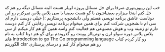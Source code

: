 ﻿خب این ریپوزیتوری صرفا برای حل مسائل پروژه اویلر هست
البته مسائل دیگه رو هم که حل کنم اینجا میزارم
بعضیاشون با گو هست بعضیا با سی پلاس پلاس تمرکزم رو این دوتاست
عاشق برنامه نویسی هستم ولی دانشجویه پرستاریم :(
خیلی دوست دارم ای سی ام دانشجویی شرکت کنم برای همین میخوام برنامه نویسی رقابتی کار کنم
دوست دارم تو زمینه وب و هوش مصنوعی هم فعالیت کنم واسه همین گو هم کار میکنم
از سی پلاس پلاس دوره سولو لرن و توتریالز پوینت رو گذروندم
برای گو هم دوتا کتاب به نام های
Introdoction to go
The Go programming language 
رو کار کردم
کتاب الگوریتم
clsr
رو هم میخوام کار کنم
و درسای پرستاری 